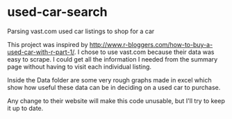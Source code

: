 # used-car-search
Parsing vast.com used car listings to shop for a car

This project was inspired by http://www.r-bloggers.com/how-to-buy-a-used-car-with-r-part-1/. I chose to use vast.com because their data was easy to scrape. I could get all the information I needed from the summary page without having to visit each individual listing. 

Inside the Data folder are some very rough graphs made in excel which show how useful these data can be in deciding on a used car to purchase.

Any change to their website will make this code unusable, but I'll try to keep it up to date.

